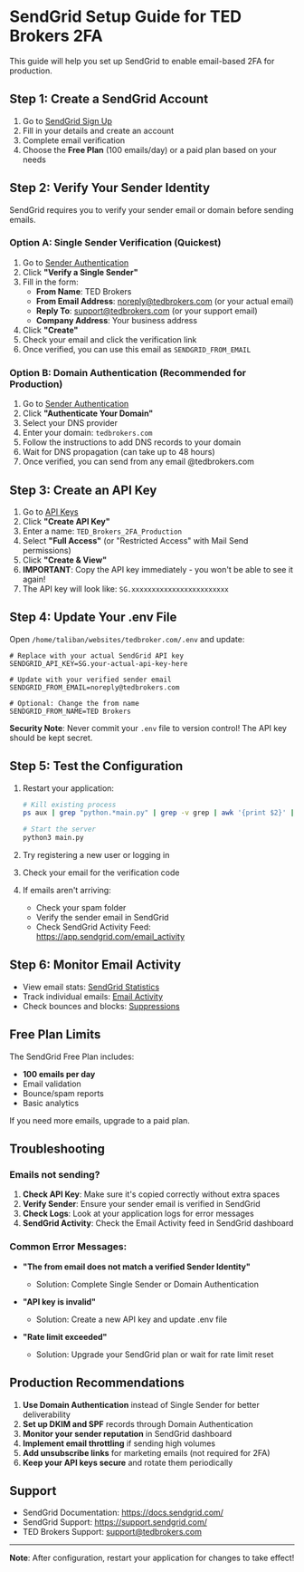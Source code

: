 # SendGrid Setup Guide for TED Brokers 2FA

This guide will help you set up SendGrid to enable email-based 2FA for production.

## Step 1: Create a SendGrid Account

1. Go to [SendGrid Sign Up](https://signup.sendgrid.com/)
2. Fill in your details and create an account
3. Complete email verification
4. Choose the **Free Plan** (100 emails/day) or a paid plan based on your needs

## Step 2: Verify Your Sender Identity

SendGrid requires you to verify your sender email or domain before sending emails.

### Option A: Single Sender Verification (Quickest)

1. Go to [Sender Authentication](https://app.sendgrid.com/settings/sender_auth)
2. Click **"Verify a Single Sender"**
3. Fill in the form:
   - **From Name**: TED Brokers
   - **From Email Address**: noreply@tedbrokers.com (or your actual email)
   - **Reply To**: support@tedbrokers.com (or your support email)
   - **Company Address**: Your business address
4. Click **"Create"**
5. Check your email and click the verification link
6. Once verified, you can use this email as `SENDGRID_FROM_EMAIL`

### Option B: Domain Authentication (Recommended for Production)

1. Go to [Sender Authentication](https://app.sendgrid.com/settings/sender_auth)
2. Click **"Authenticate Your Domain"**
3. Select your DNS provider
4. Enter your domain: `tedbrokers.com`
5. Follow the instructions to add DNS records to your domain
6. Wait for DNS propagation (can take up to 48 hours)
7. Once verified, you can send from any email @tedbrokers.com

## Step 3: Create an API Key

1. Go to [API Keys](https://app.sendgrid.com/settings/api_keys)
2. Click **"Create API Key"**
3. Enter a name: `TED_Brokers_2FA_Production`
4. Select **"Full Access"** (or "Restricted Access" with Mail Send permissions)
5. Click **"Create & View"**
6. **IMPORTANT**: Copy the API key immediately - you won't be able to see it again!
7. The API key will look like: `SG.xxxxxxxxxxxxxxxxxxxxxxxx`

## Step 4: Update Your .env File

Open `/home/taliban/websites/tedbroker.com/.env` and update:

```env
# Replace with your actual SendGrid API key
SENDGRID_API_KEY=SG.your-actual-api-key-here

# Update with your verified sender email
SENDGRID_FROM_EMAIL=noreply@tedbrokers.com

# Optional: Change the from name
SENDGRID_FROM_NAME=TED Brokers
```

**Security Note**: Never commit your `.env` file to version control! The API key should be kept secret.

## Step 5: Test the Configuration

1. Restart your application:
   ```bash
   # Kill existing process
   ps aux | grep "python.*main.py" | grep -v grep | awk '{print $2}' | xargs kill -9
   
   # Start the server
   python3 main.py
   ```

2. Try registering a new user or logging in
3. Check your email for the verification code
4. If emails aren't arriving:
   - Check your spam folder
   - Verify the sender email in SendGrid
   - Check SendGrid Activity Feed: https://app.sendgrid.com/email_activity

## Step 6: Monitor Email Activity

- View email stats: [SendGrid Statistics](https://app.sendgrid.com/statistics)
- Track individual emails: [Email Activity](https://app.sendgrid.com/email_activity)
- Check bounces and blocks: [Suppressions](https://app.sendgrid.com/suppressions)

## Free Plan Limits

The SendGrid Free Plan includes:
- **100 emails per day**
- Email validation
- Bounce/spam reports
- Basic analytics

If you need more emails, upgrade to a paid plan.

## Troubleshooting

### Emails not sending?

1. **Check API Key**: Make sure it's copied correctly without extra spaces
2. **Verify Sender**: Ensure your sender email is verified in SendGrid
3. **Check Logs**: Look at your application logs for error messages
4. **SendGrid Activity**: Check the Email Activity feed in SendGrid dashboard

### Common Error Messages:

- **"The from email does not match a verified Sender Identity"**
  - Solution: Complete Single Sender or Domain Authentication

- **"API key is invalid"**
  - Solution: Create a new API key and update .env file

- **"Rate limit exceeded"**
  - Solution: Upgrade your SendGrid plan or wait for rate limit reset

## Production Recommendations

1. **Use Domain Authentication** instead of Single Sender for better deliverability
2. **Set up DKIM and SPF** records through Domain Authentication
3. **Monitor your sender reputation** in SendGrid dashboard
4. **Implement email throttling** if sending high volumes
5. **Add unsubscribe links** for marketing emails (not required for 2FA)
6. **Keep your API keys secure** and rotate them periodically

## Support

- SendGrid Documentation: https://docs.sendgrid.com/
- SendGrid Support: https://support.sendgrid.com/
- TED Brokers Support: support@tedbrokers.com

---

**Note**: After configuration, restart your application for changes to take effect!
